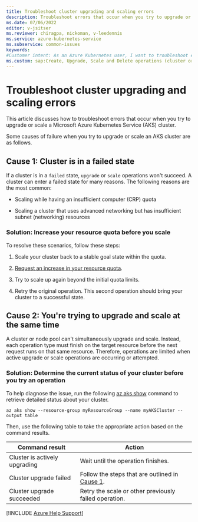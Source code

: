 ```yaml
---
title: Troubleshoot cluster upgrading and scaling errors
description: Troubleshoot errors that occur when you try to upgrade or scale an Azure Kubernetes Service (AKS) cluster.
ms.date: 07/06/2022
editor: v-jsitser
ms.reviewer: chiragpa, nickoman, v-leedennis
ms.service: azure-kubernetes-service
ms.subservice: common-issues
keywords:
#Customer intent: As an Azure Kubernetes user, I want to troubleshoot errors so that I can successfully upgrade or scale an Azure Kubernetes Service (AKS) cluster.
ms.custom: sap:Create, Upgrade, Scale and Delete operations (cluster or nodepool)
---
```

# Troubleshoot cluster upgrading and scaling errors

This article discusses how to troubleshoot errors that occur when you try to upgrade or scale a Microsoft Azure Kubernetes Service (AKS) cluster.

Some causes of failure when you try to upgrade or scale an AKS cluster are as follows.

## Cause 1: Cluster is in a failed state

If a cluster is in a `failed` state, `upgrade` or `scale` operations won't succeed. A cluster can enter a failed state for many reasons. The following reasons are the most common:

- Scaling while having an insufficient computer (CRP) quota

- Scaling a cluster that uses advanced networking but has insufficient subnet (networking) resources

### Solution: Increase your resource quota before you scale

To resolve these scenarios, follow these steps:

1. Scale your cluster back to a stable goal state within the quota.

1. [Request an increase in your resource quota](/azure/azure-resource-manager/troubleshooting/error-resource-quota#solution).

1. Try to scale up again beyond the initial quota limits.

1. Retry the original operation. This second operation should bring your cluster to a successful state.

## Cause 2: You're trying to upgrade and scale at the same time

A cluster or node pool can't simultaneously upgrade and scale. Instead, each operation type must finish on the target resource before the next request runs on that same resource. Therefore, operations are limited when active upgrade or scale operations are occurring or attempted.

### Solution: Determine the current status of your cluster before you try an operation

To help diagnose the issue, run the following [az aks show](/cli/azure/aks#az-aks-show) command to retrieve detailed status about your cluster.

```azurepowershell
az aks show --resource-group myResourceGroup --name myAKSCluster --output table
```

Then, use the following table to take the appropriate action based on the command results.

| Command result                | Action                                                                                  |
|-------------------------------|-----------------------------------------------------------------------------------------|
| Cluster is actively upgrading | Wait until the operation finishes.                                                      |
| Cluster upgrade failed        | Follow the steps that are outlined in [Cause 1](#cause-1-cluster-is-in-a-failed-state). |
| Cluster upgrade succeeded     | Retry the scale or other previously failed operation.                                   |

[!INCLUDE [Azure Help Support](../../includes/azure-help-support.md)]
